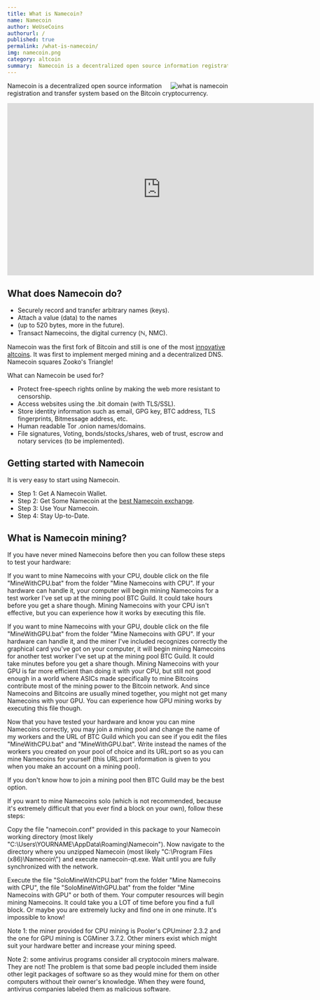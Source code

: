 ```yaml
---
title: What is Namecoin?
name: Namecoin
author: WeUseCoins
authorurl: /
published: true
permalink: /what-is-namecoin/
img: namecoin.png
category: altcoin
summary:  Namecoin is a decentralized open source information registration and transfer system based on the Bitcoin cryptocurrency.
---
```


<img src="/images/namecoin.png" alt="what is namecoin" align="right">
<p>
Namecoin is a decentralized open source information registration and transfer system based on the Bitcoin cryptocurrency.
<p>
<iframe width="700" height="394" src="https://www.youtube.com/embed/RwNwrfCVVvM" frameborder="0" allowfullscreen></iframe>
<p>
<h2>What does Namecoin do?</h2>
<ul><li>Securely record and transfer arbitrary names (keys).</li>
<li>Attach a value (data) to the names</li>
<li>(up to 520 bytes, more in the future).</li>
<li>Transact Namecoins, the digital currency (ℕ, NMC).</li></ul>
<p>
Namecoin was the first fork of Bitcoin and still is one of the most <a href="/en/alt-coins/">innovative altcoins</a>. It was first to implement merged mining and a decentralized DNS. Namecoin squares Zooko's Triangle!
<p>
What can Namecoin be used for?
<ul><li>Protect free-speech rights online by making the web more resistant to censorship.</li>
<li>Access websites using the .bit domain (with TLS/SSL).</li>
<li>Store identity information such as email, GPG key, BTC address, TLS fingerprints, Bitmessage address, etc.</li>
<li>Human readable Tor .onion names/domains.</li>
<li>File signatures, Voting, bonds/stocks,/shares, web of trust, escrow and notary services (to be implemented).</li></ul>
<p>
<h2>Getting started with Namecoin</h2>
It is very easy to start using Namecoin.
<p>
<ul><li>Step 1: Get A Namecoin Wallet.</li>
<li>Step 2: Get Some Namecoin at the <a href="https://www.kraken.com/">best Namecoin exchange</a>.</li>
<li>Step 3: Use Your Namecoin.</li>
<li>Step 4: Stay Up-to-Date.</li></ul>
<h2>What is Namecoin mining?</h2>
If you have never mined Namecoins before then you can follow these steps to test your hardware:
<p>If you want to mine Namecoins with your CPU, double click on the file "MineWithCPU.bat" from the folder "Mine Namecoins with CPU". If your hardware can handle it, your computer will begin mining Namecoins for a test worker I've set up at the mining pool BTC Guild. It could take hours before you get a share though. Mining Namecoins with your CPU isn't effective, but you can experience how it works by executing this file.
<p>If you want to mine Namecoins with your GPU, double click on the file "MineWithGPU.bat" from the folder "Mine Namecoins with GPU". If your hardware can handle it, and the miner I've included recognizes correctly the graphical card you've got on your computer, it will begin mining Namecoins for another test worker I've set up at the mining pool BTC Guild. It could take minutes before you get a share though. Mining Namecoins with your GPU is far more efficient than doing it with your CPU, but still not good enough in a world where ASICs made specifically to mine Bitcoins contribute most of the mining power to the Bitcoin network. And since Namecoins and Bitcoins are usually mined together, you might not get many Namecoins with your GPU. You can experience how GPU mining works by executing this file though.
<p>Now that you have tested your hardware and know you can mine Namecoins correctly, you may join a mining pool and change the name of my workers and the URL of BTC Guild which you can see if you edit the files "MineWithCPU.bat" and "MineWithGPU.bat". Write instead the names of the workers you created on your pool of choice and its URL:port so as you can mine Namecoins for yourself (this URL:port information is given to you when you make an account on a mining pool).
<p>If you don't know how to join a mining pool then BTC Guild may be the best option.
<p>If you want to mine Namecoins solo (which is not recommended, because it's extremely difficult that you ever find a block on your own), follow these steps:
<p>
Copy the file "namecoin.conf" provided in this package to your Namecoin working directory (most likely "C:\Users\YOURNAME\AppData\Roaming\Namecoin"). Now navigate to the directory where you unzipped Namecoin (most likely "C:\Program Files (x86)\Namecoin\") and execute namecoin-qt.exe. Wait until you are fully synchronized with the network.
<p>
Execute the file "SoloMineWithCPU.bat" from the folder "Mine Namecoins with CPU", the file "SoloMineWithGPU.bat" from the folder "Mine Namecoins with GPU" or both of them. Your computer resources will begin mining Namecoins. It could take you a LOT of time before you find a full block. Or maybe you are extremely lucky and find one in one minute. It's impossible to know!
<p>
Note 1: the miner provided for CPU mining is Pooler's CPUminer 2.3.2 and the one for GPU mining is CGMiner 3.7.2. Other miners exist which might suit your hardware better and increase your mining speed.
<p>
Note 2: some antivirus programs consider all cryptocoin miners malware. They are not! The problem is that some bad people included them inside other legit packages of software so as they would mine for them on other computers without their owner's knowledge. When they were found, antivirus companies labeled them as malicious software.

